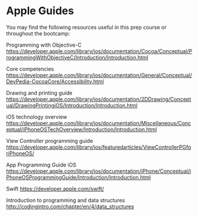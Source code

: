 # Apple Guides
You may find the following resources useful in this prep course or throughout the bootcamp:

Programming with Objective-C
https://developer.apple.com/library/ios/documentation/Cocoa/Conceptual/ProgrammingWithObjectiveC/Introduction/Introduction.html

Core competencies
https://developer.apple.com/library/ios/documentation/General/Conceptual/DevPedia-CocoaCore/Accessibility.html

Drawing and printing guide
https://developer.apple.com/library/ios/documentation/2DDrawing/Conceptual/DrawingPrintingiOS/Introduction/Introduction.html

iOS technology overview
https://developer.apple.com/library/ios/documentation/Miscellaneous/Conceptual/iPhoneOSTechOverview/Introduction/Introduction.html

View Controller programming guide
https://developer.apple.com/library/ios/featuredarticles/ViewControllerPGforiPhoneOS/

App Programming Guide iOS
https://developer.apple.com/library/ios/documentation/iPhone/Conceptual/iPhoneOSProgrammingGuide/Introduction/Introduction.html

Swift
https://developer.apple.com/swift/

Introduction to programming and data structures
http://codingintro.com/chapter/en/4/data_structures
